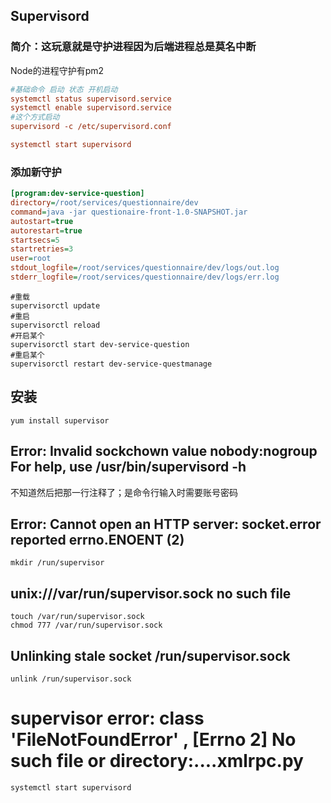 ## Supervisord

### 简介：这玩意就是守护进程因为后端进程总是莫名中断

Node的进程守护有pm2

```ini
#基础命令 启动 状态 开机启动
systemctl status supervisord.service
systemctl enable supervisord.service
#这个方式启动
supervisord -c /etc/supervisord.conf

systemctl start supervisord 
```

### 添加新守护

```ini
[program:dev-service-question]
directory=/root/services/questionnaire/dev
command=java -jar questionaire-front-1.0-SNAPSHOT.jar
autostart=true
autorestart=true 
startsecs=5       
startretries=3 
user=root
stdout_logfile=/root/services/questionnaire/dev/logs/out.log
stderr_logfile=/root/services/questionnaire/dev/logs/err.log

```

```shell
#重载
supervisorctl update
#重启
supervisorctl reload
#开启某个
supervisorctl start dev-service-question
#重启某个
supervisorctl restart dev-service-questmanage
```

## 安装

```shell
yum install supervisor
```

## Error: Invalid sockchown value nobody:nogroup For help, use /usr/bin/supervisord -h

不知道然后把那一行注释了；是命令行输入时需要账号密码

## Error: Cannot open an HTTP server: socket.error reported errno.ENOENT (2)

```shell
mkdir /run/supervisor
```

## unix:///var/run/supervisor.sock no such file

```shell
touch /var/run/supervisor.sock
chmod 777 /var/run/supervisor.sock
```

## Unlinking stale socket /run/supervisor.sock

```shell
unlink /run/supervisor.sock
```

# supervisor error: class 'FileNotFoundError' , [Errno 2] No such file or directory:....xmlrpc.py

```shell
systemctl start supervisord 
```

